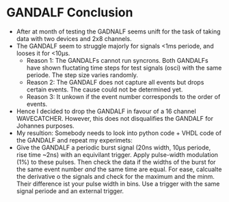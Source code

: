 # GANDALF Conclusion

- After at month of testing the GADNALF seems unift for the task of taking data with two devices and 2x8 channels.
- The GANDALF seem to struggle majorly for signals <1ms periode, and looses it for <10µs.
	- Reason 1: The GANDALFs cannot run syncrons. Both GANDALFs have shown fluctating time steps for test signals (osci) with the same periode. The step size varies randomly.
	- Reason 2: The GANDALF does not capture all events but drops certain events. The cause could not be determined yet.
	- Reason 3: It unkown if the event number corresponds to the order of events.
- Hence I decided to drop the GANDALF in favour of a 16 channel WAVECATCHER. However, this does not disqualifies the GANDALF for Johannes purposes.
- My resultion: Somebody needs to look into python code + VHDL code of the GANDALF and repeat my experimets:
- Give the GANDALF a periodic burst signal (20ns width, 10µs periode, rise time ~2ns) with an equivilant trigger. Apply pulse-width modulation (1%) to these pulses. Then check the data if the widths of the burst for the same event number *and* the same time are equal. For ease, calcualte the derivative o the signals and check for the maximum and the minm. Their difference ist your pulse width in bins. Use a trigger with the same signal periode and an external trigger.